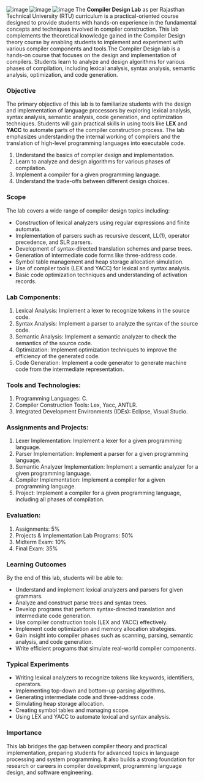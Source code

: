 ![image](https://github.com/user-attachments/assets/d8197bac-054b-402f-8187-61d2ae47347e)
![image](https://github.com/user-attachments/assets/c76d52cb-a081-4e46-acb3-b757144cf3bb)
![image](https://github.com/user-attachments/assets/a001f746-8ae6-45e4-b682-9bc64446f5a1)
The **Compiler Design Lab** as per Rajasthan Technical University (RTU) curriculum is a practical-oriented course designed to provide students with hands-on experience in the fundamental concepts and techniques involved in compiler construction. This lab complements the theoretical knowledge gained in the Compiler Design theory course by enabling students to implement and experiment with various compiler components and tools.The Compiler Design lab is a hands-on course that focuses on the design and implementation of compilers. Students learn to analyze and design algorithms for various phases of compilation, including lexical analysis, syntax analysis, semantic analysis, optimization, and code generation.

### Objective
The primary objective of this lab is to familiarize students with the design and implementation of language processors by exploring lexical analysis, syntax analysis, semantic analysis, code generation, and optimization techniques. Students will gain practical skills in using tools like **LEX** and **YACC** to automate parts of the compiler construction process. The lab emphasizes understanding the internal working of compilers and the translation of high-level programming languages into executable code.
1. Understand the basics of compiler design and implementation.
2. Learn to analyze and design algorithms for various phases of compilation.
3. Implement a compiler for a given programming language.
4. Understand the trade-offs between different design choices.

### Scope
The lab covers a wide range of compiler design topics including:
- Construction of lexical analyzers using regular expressions and finite automata.
- Implementation of parsers such as recursive descent, LL(1), operator precedence, and SLR parsers.
- Development of syntax-directed translation schemes and parse trees.
- Generation of intermediate code forms like three-address code.
- Symbol table management and heap storage allocation simulation.
- Use of compiler tools (LEX and YACC) for lexical and syntax analysis.
- Basic code optimization techniques and understanding of activation records.

### Lab Components:
1. Lexical Analysis: Implement a lexer to recognize tokens in the source code.
2. Syntax Analysis: Implement a parser to analyze the syntax of the source code.
3. Semantic Analysis: Implement a semantic analyzer to check the semantics of the source code.
4. Optimization: Implement optimization techniques to improve the efficiency of the generated code.
5. Code Generation: Implement a code generator to generate machine code from the intermediate representation.

### Tools and Technologies:
1. Programming Languages: C.
2. Compiler Construction Tools: Lex, Yacc, ANTLR.
3. Integrated Development Environments (IDEs): Eclipse, Visual Studio.

### Assignments and Projects:
1. Lexer Implementation: Implement a lexer for a given programming language.
2. Parser Implementation: Implement a parser for a given programming language.
3. Semantic Analyzer Implementation: Implement a semantic analyzer for a given programming language.
4. Compiler Implementation: Implement a compiler for a given programming language.
5. Project: Implement a compiler for a given programming language, including all phases of compilation.

### Evaluation:
1. Assignments: 5%
2. Projects & Implementation Lab Programs: 50%
3. Midterm Exam: 10%
4. Final Exam: 35%

### Learning Outcomes
By the end of this lab, students will be able to:
- Understand and implement lexical analyzers and parsers for given grammars.
- Analyze and construct parse trees and syntax trees.
- Develop programs that perform syntax-directed translation and intermediate code generation.
- Use compiler construction tools (LEX and YACC) effectively.
- Implement code optimization and memory allocation strategies.
- Gain insight into compiler phases such as scanning, parsing, semantic analysis, and code generation.
- Write efficient programs that simulate real-world compiler components.

### Typical Experiments
- Writing lexical analyzers to recognize tokens like keywords, identifiers, operators.
- Implementing top-down and bottom-up parsing algorithms.
- Generating intermediate code and three-address code.
- Simulating heap storage allocation.
- Creating symbol tables and managing scope.
- Using LEX and YACC to automate lexical and syntax analysis.

### Importance
This lab bridges the gap between compiler theory and practical implementation, preparing students for advanced topics in language processing and system programming. It also builds a strong foundation for research or careers in compiler development, programming language design, and software engineering.

